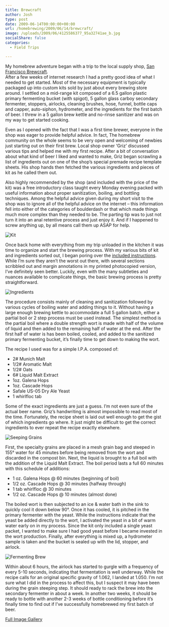 ```yaml
---
title: Brewcraft
author: Josh
type: post
date: 2009-06-14T00:00:00+00:00
url: /homebrewing/2009/06/14/brewcraft/
image: /uploads/2009/06/4125586377_95a32741ae_b.jpg
socialShare: false
categories:
  - Field Trips

---
```


My homebrew adventure began with a trip to the local supply shop, [San Francisco Brewcraft][1].  
After a few weeks of internet research I had a pretty good idea of what I needed to get started. Most of the necessary equipment is typically  
packaged up into custom kits sold by just about every brewing store around. I settled on a mid-range kit composed of a 6.5 gallon plastic primary fermenting bucket (with spigot), 5 gallon glass carboy secondary fermenter, stoppers, airlocks, cleaning brushes, hose, funnel, bottle caps and capper, auto-siphon, hydrometer, and the ingredients for the first batch of beer. I threw in a 5 gallon brew kettle and no-rinse sanitizer and was on my way to get started cooking.

<!-- more -->

Even as I opened with the fact that I was a first time brewer, everyone in the shop was eager to provide helpful advice. In fact, The homebrew community on the whole seems to be very open and welcoming of newbies just starting out on their first brew. Local shop owner ‘Griz’ discussed various tips and helped me with my first recipe. After a bit of conversation about what kind of beer I liked and wanted to make, Griz began scrawling a list of ingredients out on one of the shop’s special premade recipe template sheets. His shop hands then fetched the various ingredients and pieces of kit as he called them out.

Also highly recommended by the shop (and included with the price of the kit) was a free introductory class taught every Monday evening packed with useful information about proper sanitization, boiling, and bottling techniques. Among the helpful advice given during my short visit to the shop was to ignore all of the helpful advice on the internet &#8211; this information fell into either of the categories of boulderdash or that which made things much more complex than they needed to be. The parting tip was to just not turn it into an anal retentive process and just enjoy it. And if I happened to screw anything up, by all means call them up ASAP for help.

![Kit](http://farm3.static.flickr.com/2628/4126353722_5c3bd4ef44.jpg)

Once back home with everything from my trip unloaded in the kitchen it was time to organize and start the brewing process. With my various bits of kit and ingredients sorted out, I began poring over the [included instructions][2]. While I’m sure they aren’t the worst out there, with several sections scribbled out and margin annotations in my printed photocopied version, I’ve definitely seen better. Luckily, even with the many subtleties and nuances available to complicate things, the basic brewing process is pretty straightforward.

![Ingredients](http://farm3.static.flickr.com/2675/4125586377_95a32741ae.jpg)

The procedure consists mainly of cleaning and sanitization followed by various cycles of boiling water and adding things to it. Without having a large enough brewing kettle to accommodate a full 5 gallon batch, either a partial boil or 2 step process must be used instead. The simplest method is the partial boil where a double strength wort is made with half of the volume of liquid and then added to the remaining half of water at the end. After the first half of water is has been boiled, cooled, and added to the sanitized primary fermenting bucket, it’s finally time to get down to making the wort.

The recipe I used was for a simple I.P.A. composed of:

  * 2# Munich Malt
  * 1/2# Aromatic Malt
  * 1/2# Oats
  * 6# Liquid Malt Extract
  * 1oz. Galena Hops
  * 1oz. Cascade Hops
  * Safale US-05 Dry Ale Yeast
  * 1 whirlfloc tab

Some of the exact ingredients are just a guess. I’m not even sure of the actual beer name. Griz’s handwriting is almost impossible to read most of the time. Fortunately, the recipe sheet is laid out well enough to get the gist of which ingredients go where. It just might be difficult to get the correct ingredients to ever repeat the recipe exactly elsewhere.

![Seeping Grains](ttp://farm3.static.flickr.com/2780/4126357438_21729d6e7a.jpg)


First, the specialty grains are placed in a mesh grain bag and steeped in 155° water for 45 minutes before being removed from the wort and discarded in the compost bin. Next, the liquid is brought to a full boil with the addition of the Liquid Malt Extract. The boil period lasts a full 60 minutes with this schedule of additions:

  * 1 oz. Galena Hops @ 60 minutes (beginning of boil)
  * 1/2 oz. Cascade Hops @ 30 minutes (halfway through)
  * 1 tab whirlfloc @ 30 minutes
  * 1/2 oz. Cascade Hops @ 10 minutes (almost done)

The boiled wort is then subjected to an ice & water bath in the sink to quickly cool it down below 90°. Once it has cooled, it is pitched in the primary fermenter with the yeast. While the instructions indicate that the yeast be added directly to the wort, I activated the yeast in a bit of warm water early on in my process. Since the kit only included a single yeast packet, I wanted to make sure I had good yeast before I became invested in the wort production. Finally, after everything is mixed up, a hydrometer sample is taken and the bucket is sealed up with the lid, stopper, and airlock.

![Fermenting Brew](http://farm3.static.flickr.com/2669/4125599155_bac12a17f1.jpg)

Within about 6 hours, the airlock has started to gurgle with a frequency of every 5-10 seconds, indicating that fermentation is well underway. While the recipe calls for an original specific gravity of 1.062, I landed at 1.050. I’m not sure what I did in the process to affect this, but I suspect it may have been during the grain steeping step. It should ready to rack the brew into the secondary fermenter in about a week. In another two weeks, it should be ready to bottle with another 2-3 weeks of bottle conditioning before it’s finally time to find out if I’ve successfully homebrewed my first batch of beer.

[Full Image Gallery][3]

 [1]: http://www.sanfranciscobrewcraft.com/
 [2]: http://www.sanfranciscobrewcraft.com/articles.asp?ID=132
 [3]: http://www.flickr.com/photos/quantumfish/sets/72157622732321605/